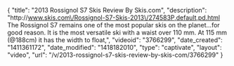 {
    "title": "2013 Rossignol S7 Skis Review By Skis.com",
    "description": "http:\/\/www.skis.com\/Rossignol-S7-Skis-2013\/274583P,default,pd.html  The Rossignol S7 remains one of the most popular skis on the planet...for good reason. It is the most versatile ski with a waist over 110 mm. At 115 mm (@188cm) it has the width to float,",
    "videoid": "3766299",
    "date_created": "1411361172",
    "date_modified": "1418182010",
    "type": "captivate",
    "layout": "video",
    "url": "\/v\/2013-rossignol-s7-skis-review-by-skis-com\/3766299"
}